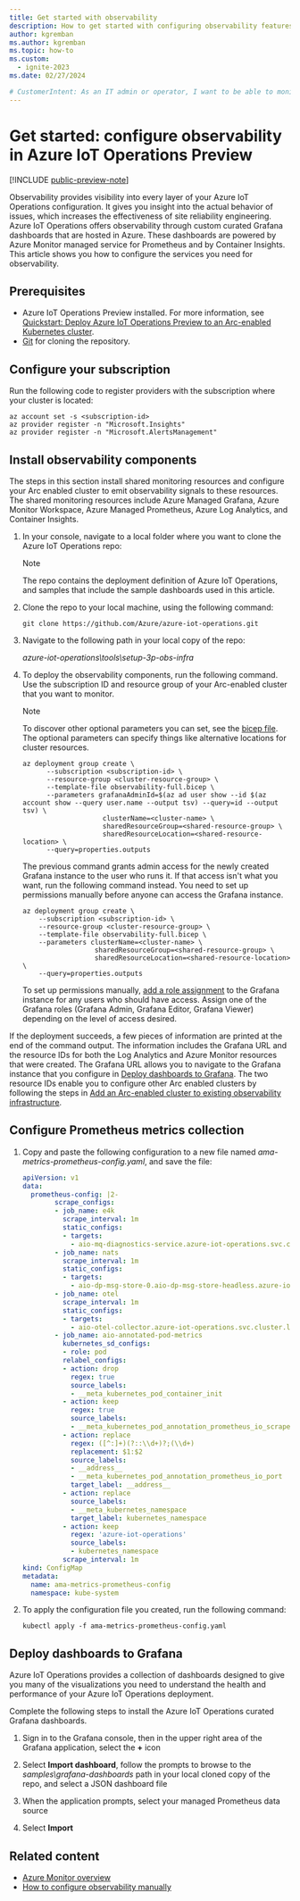 ```yaml
---
title: Get started with observability
description: How to get started with configuring observability features in Azure IoT Operations so that you can monitor your solution.
author: kgremban
ms.author: kgremban
ms.topic: how-to
ms.custom:
  - ignite-2023
ms.date: 02/27/2024

# CustomerIntent: As an IT admin or operator, I want to be able to monitor and visualize data on the health of my industrial assets and edge environment.
---
```


# Get started: configure observability in Azure IoT Operations Preview

[!INCLUDE [public-preview-note](../includes/public-preview-note.md)]

Observability provides visibility into every layer of your Azure IoT Operations configuration. It gives you insight into the actual behavior of issues, which increases the effectiveness of site reliability engineering. Azure IoT Operations offers observability through custom curated Grafana dashboards that are hosted in Azure. These dashboards are powered by Azure Monitor managed service for Prometheus and by Container Insights. This article shows you how to configure the services you need for observability. 

## Prerequisites

- Azure IoT Operations Preview installed. For more information, see [Quickstart: Deploy Azure IoT Operations Preview to an Arc-enabled Kubernetes cluster](../deploy-end-to-end-sample/quickstart-deploy.md).
- [Git](https://git-scm.com/downloads) for cloning the repository.

## Configure your subscription

Run the following code to register providers with the subscription where your cluster is located:

```azurecli
az account set -s <subscription-id>
az provider register -n "Microsoft.Insights"
az provider register -n "Microsoft.AlertsManagement"
```

## Install observability components
The steps in this section install shared monitoring resources and configure your Arc enabled cluster to emit observability signals to these resources. The shared monitoring resources include Azure Managed Grafana, Azure Monitor Workspace, Azure Managed Prometheus, Azure Log Analytics, and Container Insights. 

1. In your console, navigate to a local folder where you want to clone the Azure IoT Operations repo: 
    > [!NOTE]
    > The repo contains the deployment definition of Azure IoT Operations, and samples that include the sample dashboards used in this article.

1. Clone the repo to your local machine, using the following command:

    ```shell
    git clone https://github.com/Azure/azure-iot-operations.git
    ```

1. Navigate to the following path in your local copy of the repo:

    *azure-iot-operations\tools\setup-3p-obs-infra*

1. To deploy the observability components, run the following command. Use the subscription ID and resource group of your Arc-enabled cluster that you want to monitor.

    > [!NOTE]
    > To discover other optional parameters you can set, see the [bicep file](https://github.com/Azure/azure-iot-operations/blob/main/tools/setup-3p-obs-infra/observability-full.bicep). The optional parameters can specify things like alternative locations for cluster resources.
    
    ```azurecli
    az deployment group create \
          --subscription <subscription-id> \
          --resource-group <cluster-resource-group> \
          --template-file observability-full.bicep \
          --parameters grafanaAdminId=$(az ad user show --id $(az account show --query user.name --output tsv) --query=id --output tsv) \
                        clusterName=<cluster-name> \
                        sharedResourceGroup=<shared-resource-group> \
                        sharedResourceLocation=<shared-resource-location> \
          --query=properties.outputs
    ```
        
    The previous command grants admin access for the newly created Grafana instance to the user who runs it. If that access isn't what you want, run the following command instead. You need to set up permissions manually before anyone can access the Grafana instance. 
        
    ```azurecli
    az deployment group create \
        --subscription <subscription-id> \
        --resource-group <cluster-resource-group> \
        --template-file observability-full.bicep \
        --parameters clusterName=<cluster-name> \
                      sharedResourceGroup=<shared-resource-group> \
                      sharedResourceLocation=<shared-resource-location> \
        --query=properties.outputs
    ```

    To set up permissions manually, [add a role assignment](../../managed-grafana/how-to-share-grafana-workspace.md#add-a-grafana-role-assignment) to the Grafana instance for any users who should have access. Assign one of the Grafana roles (Grafana Admin, Grafana Editor, Grafana Viewer) depending on the level of access desired.

If the deployment succeeds, a few pieces of information are printed at the end of the command output. The information includes the Grafana URL and the resource IDs for both the Log Analytics and Azure Monitor resources that were created. The Grafana URL allows you to navigate to the Grafana instance that you configure in [Deploy dashboards to Grafana](#deploy-dashboards-to-grafana). The two resource IDs enable you to configure other Arc enabled clusters by following the steps in [Add an Arc-enabled cluster to existing observability infrastructure](howto-add-cluster.md).

## Configure Prometheus metrics collection
1. Copy and paste the following configuration to a new file named *ama-metrics-prometheus-config.yaml*, and save the file:
    
    ```yml
    apiVersion: v1
    data:
      prometheus-config: |2-
            scrape_configs:
            - job_name: e4k
              scrape_interval: 1m
              static_configs:
              - targets:
                - aio-mq-diagnostics-service.azure-iot-operations.svc.cluster.local:9600
            - job_name: nats
              scrape_interval: 1m
              static_configs:
              - targets:
                - aio-dp-msg-store-0.aio-dp-msg-store-headless.azure-iot-operations.svc.cluster.local:7777
            - job_name: otel
              scrape_interval: 1m
              static_configs:
              - targets:
                - aio-otel-collector.azure-iot-operations.svc.cluster.local:8889
            - job_name: aio-annotated-pod-metrics
              kubernetes_sd_configs:
              - role: pod
              relabel_configs:
              - action: drop
                regex: true
                source_labels:
                - __meta_kubernetes_pod_container_init
              - action: keep
                regex: true
                source_labels:
                - __meta_kubernetes_pod_annotation_prometheus_io_scrape
              - action: replace
                regex: ([^:]+)(?::\\d+)?;(\\d+)
                replacement: $1:$2
                source_labels:
                - __address__
                - __meta_kubernetes_pod_annotation_prometheus_io_port
                target_label: __address__
              - action: replace
                source_labels:
                - __meta_kubernetes_namespace
                target_label: kubernetes_namespace
              - action: keep
                regex: 'azure-iot-operations'
                source_labels:
                - kubernetes_namespace
              scrape_interval: 1m
    kind: ConfigMap
    metadata:
      name: ama-metrics-prometheus-config
      namespace: kube-system
    ```

1. To apply the configuration file you created, run the following command:

    `kubectl apply -f ama-metrics-prometheus-config.yaml`

## Deploy dashboards to Grafana
Azure IoT Operations provides a collection of dashboards designed to give you many of the visualizations you need to understand the health and performance of your Azure IoT Operations deployment.

Complete the following steps to install the Azure IoT Operations curated Grafana dashboards. 

1. Sign in to the Grafana console, then in the upper right area of the Grafana application, select the **+** icon

1. Select **Import dashboard**, follow the prompts to browse to the *samples\grafana-dashboards* path in your local cloned copy of the repo, and select a JSON dashboard file

1. When the application prompts, select your managed Prometheus data source

1. Select **Import**

## Related content

- [Azure Monitor overview](../../azure-configure-observability-monitoring/overview.md)
- [How to configure observability manually](howto-configure-observability-manual.md)
